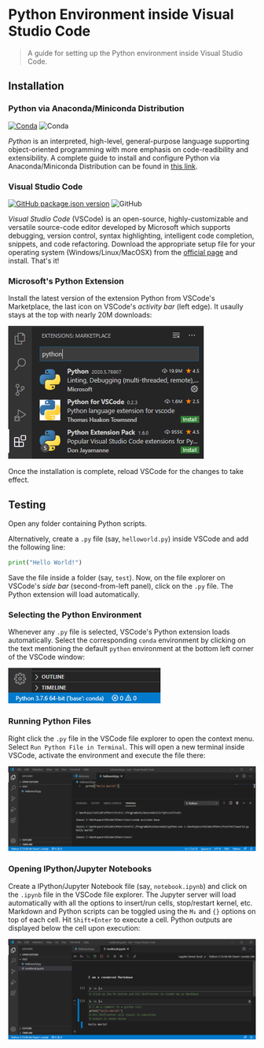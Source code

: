 # Python Environment inside Visual Studio Code

> A guide for setting up the Python environment inside Visual Studio Code.

## Installation

### Python via Anaconda/Miniconda Distribution

[![Conda](https://img.shields.io/conda/v/conda-forge/python?style=flat-square)](https://github.com/python/cpython)
![Conda](https://img.shields.io/conda/dn/conda-forge/python?style=flat-square)

*Python* is an interpreted, high-level, general-purpose language supporting object-oriented programming with more emphasis on code-readibility and extensibility. A complete guide to install and configure Python via Anaconda/Miniconda Distribution can be found in [this link](https://github.com/Sampreet/install-guides/blob/master/languages/python/python-anaconda-miniconda.md).

### Visual Studio Code

[![GitHub package.json version](https://img.shields.io/github/package-json/v/Microsoft/vscode?style=flat-square)](https://github.com/microsoft/vscode)
![GitHub](https://img.shields.io/github/license/Microsoft/vscode?style=flat-square)

*Visual Studio Code* (VSCode) is an open-source, highly-customizable and versatile source-code editor developed by Microsoft which supports debugging, version control, syntax highlighting, intelligent code completion, snippets, and code refactoring. Download the appropriate setup file for your operating system (Windows/Linux/MacOSX) from the [official page](https://code.visualstudio.com/download) and install. That's it!

### Microsoft's Python Extension

Install the latest version of the extension Python from VSCode's Marketplace, the last icon on VSCode's *activity bar* (left edge). It usaully stays at the top with nearly 20M downloads:

![Python Extension](https://raw.githubusercontent.com/Sampreet/install-guides/master/editors/screenshots/vscode-python-marketplace.png)

Once the installation is complete, reload VSCode for the changes to take effect.

## Testing

Open any folder containing Python scripts.

Alternatively, create a ```.py``` file (say, ```helloworld.py```) inside VSCode and add the following line:

```python
print("Hello World!")
```

Save the file inside a folder (say, ```test```). Now, on the file explorer on VSCode's *side bar* (second-from-left panel), click on the ```.py``` file. The Python extension will load automatically.

### Selecting the Python Environment

Whenever any ```.py``` file is selected, VSCode's Python extension loads automatically. Select the corresponding ```conda``` environment by clicking on the text mentioning the default ```python``` environment at the bottom left corner of the VSCode window:

![Python Environment](https://raw.githubusercontent.com/Sampreet/install-guides/master/editors/screenshots/vscode-python-env.png)

### Running Python Files

Right click the ```.py``` file in the VSCode file explorer to open the context menu. Select ```Run Python File in Terminal```. This will open a new terminal inside VSCode, activate the environment and execute the file there:

![Python File Execution](https://raw.githubusercontent.com/Sampreet/install-guides/master/editors/screenshots/vscode-python-file-exec.png)

### Opening IPython/Jupyter Notebooks

Create a IPython/Jupyter Notebook file (say, ```notebook.ipynb```) and click on the ```.ipynb``` file in the VSCode file explorer. The Jupyter server will load automatically with all the options to insert/run cells, stop/restart kernel, etc. Markdown and Python scripts can be toggled using the ```M↓``` and ```{}``` options on top of each cell. Hit ```Shift+Enter``` to execute a cell. Python outputs are displayed below the cell upon execution:

![Jupyter Notebook](https://raw.githubusercontent.com/Sampreet/install-guides/master/editors/screenshots/vscode-python-jupyter-nb.png)
